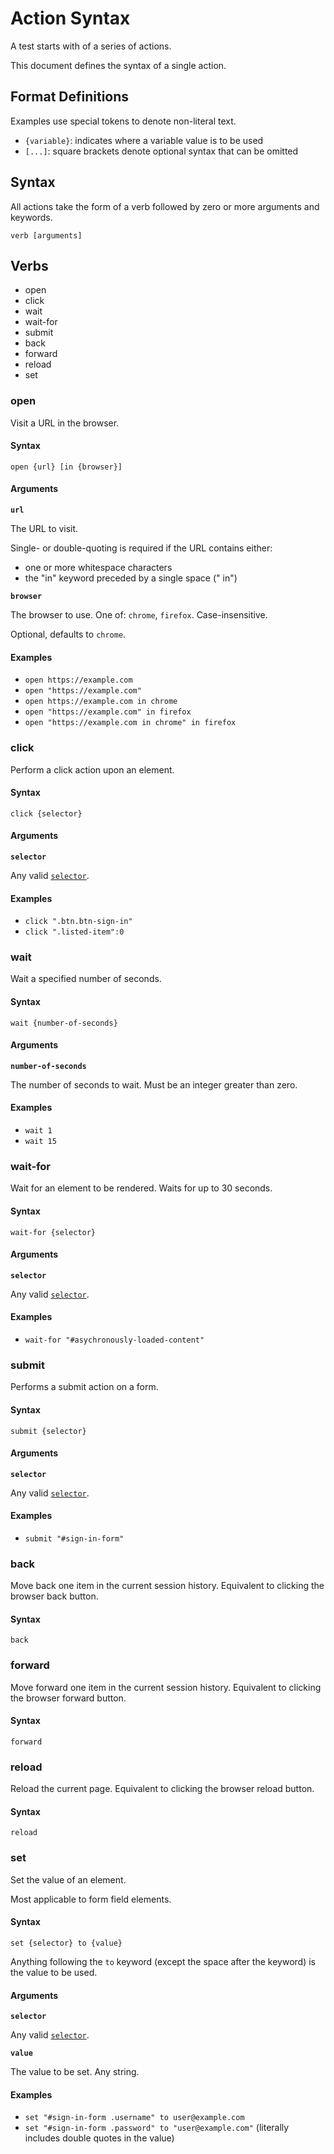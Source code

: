 # Action Syntax
A test starts with of a series of actions.

This document defines the syntax of a single action.

## Format Definitions

Examples use special tokens to denote non-literal text. 

- `{variable}`: indicates where a variable value is to be used
- `[...]`: square brackets denote optional syntax that can be omitted

## Syntax

All actions take the form of a verb followed by zero or more arguments and keywords.

`verb [arguments]`

## Verbs
- open
- click
- wait
- wait-for
- submit
- back
- forward
- reload
- set

### open

Visit a URL in the browser.

#### Syntax
`open {url} [in {browser}]`

#### Arguments
**`url`**

The URL to visit.
 
Single- or double-quoting is required if the URL contains either:
 - one or more whitespace characters
 - the "in" keyword preceded by a single space (" in")

**`browser`**

The browser to use. One of: `chrome`, `firefox`. Case-insensitive.

Optional, defaults to `chrome`.

#### Examples
- `open https://example.com`
- `open "https://example.com"`
- `open https://example.com in chrome`
- `open "https://example.com" in firefox`
- `open "https://example.com in chrome" in firefox`

### click

Perform a click action upon an element.

#### Syntax
`click {selector}`

#### Arguments
**`selector`**

Any valid [`selector`](/selector-syntax.md).

#### Examples
- `click ".btn.btn-sign-in"`
- `click ".listed-item":0`

### wait

Wait a specified number of seconds.

#### Syntax
`wait {number-of-seconds}`

#### Arguments
**`number-of-seconds`**

The number of seconds to wait. Must be an integer greater than zero.

#### Examples
- `wait 1`
- `wait 15`

### wait-for

Wait for an element to be rendered. Waits for up to 30 seconds.

#### Syntax
`wait-for {selector}`

#### Arguments
**`selector`**

Any valid [`selector`](/selector-syntax.md).

#### Examples
- `wait-for "#asychronously-loaded-content"`

### submit
Performs a submit action on a form.

#### Syntax
`submit {selector}`

#### Arguments
**`selector`**

Any valid [`selector`](/selector-syntax.md).

#### Examples
- `submit "#sign-in-form"`

### back
Move back one item in the current session history. Equivalent to clicking the browser back button.

#### Syntax
`back`

### forward
Move forward one item in the current session history. Equivalent to clicking the browser forward button.

#### Syntax
`forward`

### reload
Reload the current page. Equivalent to clicking the browser reload button.

#### Syntax
`reload`

### set
Set the value of an element. 

Most applicable to form field elements.

#### Syntax
`set {selector} to {value}`

Anything following the `to` keyword (except the space after the keyword) is the value to be used.

#### Arguments
**`selector`**

Any valid [`selector`](/selector-syntax.md).

**`value`**

The value to be set. Any string.

#### Examples

- `set "#sign-in-form .username" to user@example.com`
- `set "#sign-in-form .password" to "user@example.com"` (literally includes double quotes in the value)
